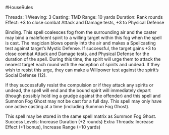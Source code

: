 #HouseRules 

Threads: 1                                          Weaving: 3
Casting: TMD                                     Range: 10 yards
Duration: Rank rounds
Effect: +3 to close combat Attack and Damage tests, +3 to Physical Defense

Binding. This spell coalesces fog from the surrounding air and the caster may bind a maleficent spirit to a willing target within this fog when the spell is cast. The magician blows openly into the air and makes a Spellcasting test against target’s Mystic Defense. If successful, the target gains +3 to close combat Attack and Damage tests, and Physical Defense for the duration of the spell. During this time, the spirit will urge them to attack the nearest target each round with the exception of spirits and undead. If they wish to resist this urge, they can make a Willpower test against the spirit’s Social Defense (12).

If they successfully resist the compulsion or if they attack any spirits or undead, the spell will end and the bound spirit will immediately depart (though possibly hold ing a grudge against the offender) and this spell and Summon Fog Ghost may not be cast for a full day. This spell may only have one active casting at a time (including Summon Fog Ghost).

This spell may be stored in the same spell matrix as Summon Fog Ghost. 
Success Levels: Increase Duration (+2 rounds)
Extra Threads: Increase Effect (+1 bonus), Increase Range (+10 yards)